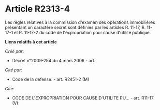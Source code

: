 # Article R2313-4

Les règles relatives à la commission d'examen des opérations immobilières présentant un caractère secret sont définies par
les articles R. 11-17, R. 11-17-1 et R. 11-17-2 du code de l'expropriation pour cause d'utilité publique.

**Liens relatifs à cet article**

_Créé par_:

  - Décret n°2009-254 du 4 mars 2009 - art.

_Cité par_:

  - Code de la défense. - art. R2451-2 (M)

_Cite_:

  - CODE DE L'EXPROPRIATION POUR CAUSE D'UTILITE PU... - art. R11-17 (V)
